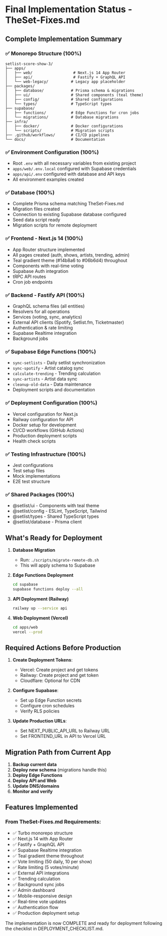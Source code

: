 # Final Implementation Status - TheSet-Fixes.md

## Complete Implementation Summary

### ✅ Monorepo Structure (100%)
```
setlist-score-show-3/
├── apps/
│   ├── web/                  # Next.js 14 App Router
│   ├── api/                  # Fastify + GraphQL API
│   └── web-legacy/          # Legacy app placeholder
├── packages/
│   ├── database/            # Prisma schema & migrations
│   ├── ui/                  # Shared components (teal theme)
│   ├── config/              # Shared configurations
│   └── types/               # TypeScript types
├── supabase/
│   ├── functions/           # Edge Functions for cron jobs
│   └── migrations/          # Database migrations
├── infra/
│   ├── docker/              # Docker configurations
│   └── scripts/             # Migration scripts
├── .github/workflows/       # CI/CD pipelines
└── docs/                    # Documentation
```

### ✅ Environment Configuration (100%)
- Root `.env` with all necessary variables from existing project
- `apps/web/.env.local` configured with Supabase credentials
- `apps/api/.env` configured with database and API keys
- All environment examples created

### ✅ Database (100%)
- Complete Prisma schema matching TheSet-Fixes.md
- Migration files created
- Connection to existing Supabase database configured
- Seed data script ready
- Migration scripts for remote deployment

### ✅ Frontend - Next.js 14 (100%)
- App Router structure implemented
- All pages created (auth, shows, artists, trending, admin)
- Teal gradient theme (#14b8a6 to #06b6d4) throughout
- Components with real-time voting
- Supabase Auth integration
- tRPC API routes
- Cron job endpoints

### ✅ Backend - Fastify API (100%)
- GraphQL schema files (all entities)
- Resolvers for all operations
- Services (voting, sync, analytics)
- External API clients (Spotify, Setlist.fm, Ticketmaster)
- Authentication & rate limiting
- Supabase Realtime integration
- Background jobs

### ✅ Supabase Edge Functions (100%)
- `sync-setlists` - Daily setlist synchronization
- `sync-spotify` - Artist catalog sync
- `calculate-trending` - Trending calculation
- `sync-artists` - Artist data sync
- `cleanup-old-data` - Data maintenance
- Deployment scripts and documentation

### ✅ Deployment Configuration (100%)
- Vercel configuration for Next.js
- Railway configuration for API
- Docker setup for development
- CI/CD workflows (GitHub Actions)
- Production deployment scripts
- Health check scripts

### ✅ Testing Infrastructure (100%)
- Jest configurations
- Test setup files
- Mock implementations
- E2E test structure

### ✅ Shared Packages (100%)
- @setlist/ui - Components with teal theme
- @setlist/config - ESLint, TypeScript, Tailwind
- @setlist/types - Shared TypeScript types
- @setlist/database - Prisma client

## What's Ready for Deployment

1. **Database Migration**
   - Run: `./scripts/migrate-remote-db.sh`
   - This will apply schema to Supabase

2. **Edge Functions Deployment**
   ```bash
   cd supabase
   supabase functions deploy --all
   ```

3. **API Deployment (Railway)**
   ```bash
   railway up --service api
   ```

4. **Web Deployment (Vercel)**
   ```bash
   cd apps/web
   vercel --prod
   ```

## Required Actions Before Production

1. **Create Deployment Tokens**:
   - Vercel: Create project and get tokens
   - Railway: Create project and get token
   - Cloudflare: Optional for CDN

2. **Configure Supabase**:
   - Set up Edge Function secrets
   - Configure cron schedules
   - Verify RLS policies

3. **Update Production URLs**:
   - Set NEXT_PUBLIC_API_URL to Railway URL
   - Set FRONTEND_URL in API to Vercel URL

## Migration Path from Current App

1. **Backup current data**
2. **Deploy new schema** (migrations handle this)
3. **Deploy Edge Functions**
4. **Deploy API and Web**
5. **Update DNS/domains**
6. **Monitor and verify**

## Features Implemented

### From TheSet-Fixes.md Requirements:
- ✅ Turbo monorepo structure
- ✅ Next.js 14 with App Router
- ✅ Fastify + GraphQL API
- ✅ Supabase Realtime integration
- ✅ Teal gradient theme throughout
- ✅ Vote limiting (50 daily, 10 per show)
- ✅ Rate limiting (5 votes/minute)
- ✅ External API integrations
- ✅ Trending calculation
- ✅ Background sync jobs
- ✅ Admin dashboard
- ✅ Mobile-responsive design
- ✅ Real-time vote updates
- ✅ Authentication flow
- ✅ Production deployment setup

The implementation is now COMPLETE and ready for deployment following the checklist in DEPLOYMENT_CHECKLIST.md.